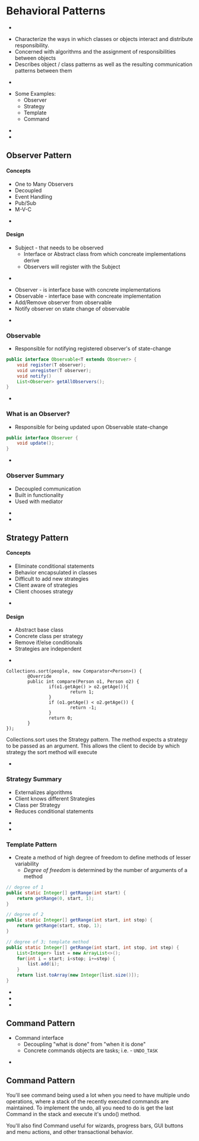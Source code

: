 # Behavioral Patterns

-

* Characterize the ways in which classes or objects interact and distribute responsibility.
* Concerned with algorithms and the assignment of responsibilities between objects
* Describes object / class patterns as well as the resulting communication patterns between them

-

* Some Examples:
	* Observer
	* Strategy
	* Template
	* Command

-
-

## Observer Pattern

#### Concepts

* One to Many Observers
* Decoupled
* Event Handling
* Pub/Sub
* M-V-C

-

#### Design

* Subject - that needs to be observed
	* Interface or Abstract class from which concreate implementations derive
	* Observers will register with the Subject

-

* Observer - is interface base with concrete implementations
* Observable - interface base with concreate implementation
* Add/Remove observer from observable
* Notify observer on state change of observable

<!-- -

![alt text](https://kymr.github.io/files/design-pattern/observer-pattern/observer-pattern.png "Observer Pattern") -->

-
### Observable
* Responsible for notifying registered observer's of state-change

```java
public interface Observable<T extends Observer> {
	void register(T observer);
	void unregister(T observer);
	void notify()
	List<Observer> getAllObservers();
}
```


-
### What is an Observer?
* Responsible for being updated upon Observable state-change
```java
public interface Observer {
	void update();
}
```

-
### Observer Summary

* Decoupled communication
* Built in functionality
* Used with mediator

-
-
## Strategy Pattern

#### Concepts

* Eliminate conditional statements
* Behavior encapsulated in classes
* Difficult to add new strategies
* Client aware of strategies
* Client chooses strategy

-

#### Design

* Abstract base class
* Concrete class per strategy
* Remove if/else conditionals
* Strategies are independent

<!-- -

![alt text](https://upload.wikimedia.org/wikipedia/commons/3/39/Strategy_Pattern_in_UML.png "Strategy Pattern") -->

-

```
Collections.sort(people, new Comparator<Person>() {
		@Override
		public int compare(Person o1, Person o2) {
				if(o1.getAge() > o2.getAge()){
						return 1;
				}
				if (o1.getAge() < o2.getAge()) {
						return -1;
				}
				return 0;
		}
});
```

Collections.sort uses the Strategy pattern. The method expects a strategy to be passed as an argument. This allows the client to decide by which strategy the sort method will execute

-

### Strategy Summary

* Externalizes algorithms
* Client knows different Strategies
* Class per Strategy
* Reduces conditional statements

-
-

### Template Pattern
* Create a method of high degree of freedom to define methods of lesser variability
	* _Degree of freedom_ is determined by the number of arguments of a method

```java
// degree of 1
public static Integer[] getRange(int start) {
    return getRange(0, start, 1);
}

// degree of 2
public static Integer[] getRange(int start, int stop) {
    return getRange(start, stop, 1);
}

// degree of 3; template method
public static Integer[] getRange(int start, int stop, int step) {
    List<Integer> list = new ArrayList<>();
    for(int i = start; i<stop; i+=step) {
        list.add(i);
    }
    return list.toArray(new Integer[list.size()]);
}
```


-
-


-
## Command Pattern
* Command interface
	* Decoupling "what is done" from "when it is done"
	* Concrete commands objects are tasks; i.e. - `UNDO_TASK`

-
## Command Pattern
You'll see command being used a lot when you need to have multiple undo operations, where a stack of the recently executed commands are maintained. To implement the undo, all you need to do is get the last Command in the stack and execute it's undo() method.

You'll also find Command useful for wizards, progress bars, GUI buttons and menu actions, and other transactional behavior.  
